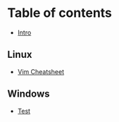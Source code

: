 # Table of contents

* [Intro](README.md)

## Linux

* [Vim Cheatsheet](linux/vim-cheatsheet.md)

## Windows

* [Test](windows/test.md)

